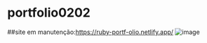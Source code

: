 # portfolio0202
##site em manutenção:https://ruby-portf-olio.netlify.app/
![image](https://github.com/aesir0101/portfolio0202/assets/84733192/0fee9d86-8331-4156-8f74-7dd802ebc3be)

